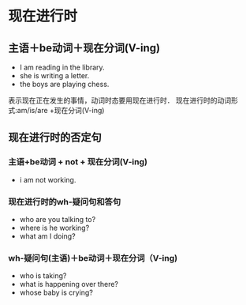# 现在进行时

## 主语＋be动词＋现在分词(V-ing)
* I am reading in the library.
* she is writing a letter.
* the boys are playing chess.

表示现在正在发生的事情，动词时态要用现在进行时．
现在进行时的动词形式:am/is/are +现在分词(V-ing)


## 现在进行时的否定句

### 主语+be动词 + not + 现在分词(V-ing)

* i am not working.

### 现在进行时的wh-疑问句和答句
* who are you talking to?
* where is he working?
* what am I doing?


### wh-疑问句(主语)＋be动词＋现在分词（V-ing)
* who is taking?
* what is happening over there?
* whose baby is crying?









